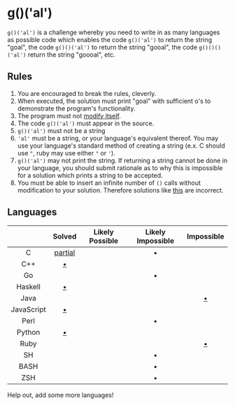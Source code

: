 # g()('al')

`g()('al')` is a challenge whereby you need to write in as many languages as
possible code which enables the code `g()('al')` to return the string "goal",
the code `g()()('al')` to return the string "gooal", the code `g()()()('al')`
return the string "goooal", etc.

## Rules
1.   You are encouraged to break the rules, cleverly.
2.   When executed, the solution must print "goal" with sufficient o's to
     demonstrate the program's functionality.
6.   The program must not [modify itself][c-soln1].
11.  The code `g()('al')` must appear in the source.
  1.   `g()('al')` must not be a string
  2.   `'al'` must be a string, or your language's equivalent thereof. You may use
       your language's standard method of creating a string (e.x. C should use
       `"`, ruby may use either `"` or `'`).
7.   `g()('al')` may not print the string. If returning a string cannot be done
     in your language, you should submit rationale as to why this is impossible
     for a solution which prints a string to be accepted.
642. You must be able to insert an infinite number of `()` calls without
     modification to your solution. Therefore solutions like [this][c-soln3] are
     incorrect.

## Languages

|               | Solved              | Likely Possible | Likely Impossible | Impossible              |
|:-------------:|:-------------------:|:---------------:|:-----------------:|:-----------------------:|
| C             | [partial][c-soln1]  |                 | &bull;            |                         |
| C++           | [&bull;][c++-soln1] |                 |                   |                         |
| Go            |                     |                 | &bull;            |                         |
| Haskell       | [&bull;][hs-soln1]  |                 |                   |                         |
| Java          |                     |                 |                   | [&bull;][java-nonsoln1] |
| JavaScript    | [&bull;][js-soln1]  |                 |                   |                         |
| Perl          |                     |                 | &bull;            |                         |
| Python        | [&bull;][py-soln1]  |                 |                   |                         |
| Ruby          |                     |                 |                   | [&bull;][rb-nonsoln1]   |
| SH            |                     |                 | &bull;            |                         |
| BASH          |                     |                 | &bull;            |                         |
| ZSH           |                     |                 | &bull;            |                         |

Help out, add some more languages!

[c-soln1]: https://github.com/eatnumber1/goal/tree/master/solutions/incomplete/c/soln1 "This is bad and you should feel bad"
[c-soln3]: https://github.com/eatnumber1/goal/tree/master/solutions/incomplete/c/soln3
[c++-soln1]: https://github.com/eatnumber1/goal/tree/master/solutions/complete/c++/soln1
[hs-soln1]: https://github.com/eatnumber1/goal/tree/master/solutions/complete/haskell/soln1
[js-soln1]: https://github.com/eatnumber1/goal/tree/master/solutions/complete/javascript/soln1
[py-soln1]: https://github.com/eatnumber1/goal/tree/master/solutions/complete/python/soln1
[rb-nonsoln1]: https://github.com/eatnumber1/goal/tree/master/non-solutions/ruby/nonsoln1
[java-nonsoln1]: https://github.com/eatnumber1/goal/tree/master/non-solutions/java/nonsoln1
